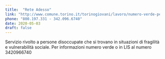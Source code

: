 ```yaml
---
title:  "Rete Adesso"
link: "http://www.comune.torino.it/torinogiovani/lavoro/numero-verde-per-disoccupati"
phone: "800.197.331 - 342.096.6740"
date: 2020-05-03
draft: false
---
```


Servizio rivolto a persone disoccupate che si trovano in situazioni di fragilità e vulnerabilità sociale. 
Per informazioni numero verde o in LIS al numero 3420966740